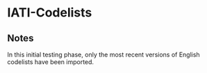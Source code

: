 IATI-Codelists
==============

## Notes

In this initial testing phase, only the most recent versions of English codelists have been imported.
